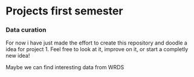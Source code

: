 # Projects first semester


### Data curation
For now i have just made the effort to create this repository and doodle a idea for project 1. Feel free to look at it, improve on it, or start a completly new idea!

Maybe we can find interesting data from WRDS
